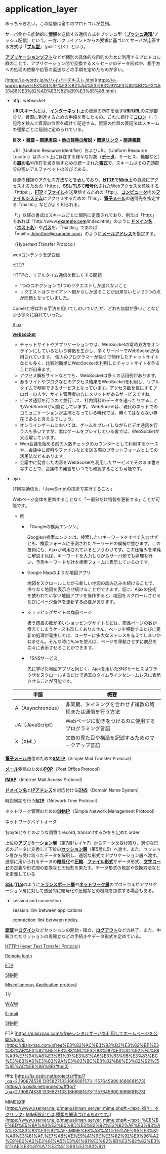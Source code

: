 # application_layer

めっちゃきれい。この階層は全てのプロトコルが並列。

サーバ側から能動的に[**情報**](https://e-words.jp/w/%E6%83%85%E5%A0%B1.html)を送信する通信方式をプッシュ型（[**プッシュ通知**](https://e-words.jp/w/%E3%83%97%E3%83%83%E3%82%B7%E3%83%A5%E9%80%9A%E7%9F%A5.html)/プッシュ配信）という。一方、クライアントからの要求に基づいてサーバが応答する方式は「[**プル型**](https://e-words.jp/w/%E3%83%97%E3%83%AB.html)」（pull：引く）という。

[**アプリケーションソフト**](https://e-words.jp/w/%E3%82%A2%E3%83%97%E3%83%AA%E3%82%B1%E3%83%BC%E3%82%B7%E3%83%A7%E3%83%B3%E3%82%BD%E3%83%95%E3%83%88.html)などが個別の具体的な目的のために利用するプロトコル群のことで、アプリケーション間で交換するメッセージのデータ形式や、相手方への処理の依頼や応答の返送などの手順を定めたものが多い。

[https://e-words.jp/w/ハイパーテキスト.html](https://e-words.jp/w/%E3%83%8F%E3%82%A4%E3%83%91%E3%83%BC%E3%83%86%E3%82%AD%E3%82%B9%E3%83%88.html)

- http, websocket
    
    **URIスキーム**とは、[**インターネット**](https://e-words.jp/w/%E3%82%A4%E3%83%B3%E3%82%BF%E3%83%BC%E3%83%8D%E3%83%83%E3%83%88.html)上の資源の所在を表す[**URI**](https://e-words.jp/w/URI.html)/[**URL**](https://e-words.jp/w/URL.html)の先頭部分で、資源に到達するための手段を表したもの。これに続けて[**コロン**](https://e-words.jp/w/%E3%82%B3%E3%83%AD%E3%83%B3.html)（：）記号を挟んで資源の位置を続けて記述する。資源の位置の表記法はスキームの種類ごとに個別に定められている。
    
    **目次**
    • [**概要**](https://e-words.jp/w/URI%E3%82%B9%E3%82%AD%E3%83%BC%E3%83%A0.html#Summary)
    • [**関連用語**](https://e-words.jp/w/URI%E3%82%B9%E3%82%AD%E3%83%BC%E3%83%A0.html#Related_Terms)
    • [**他の辞典の解説**](https://e-words.jp/w/URI%E3%82%B9%E3%82%AD%E3%83%BC%E3%83%A0.html#Other_Glossary)
    • [**関連リンク**](https://e-words.jp/w/URI%E3%82%B9%E3%82%AD%E3%83%BC%E3%83%A0.html#Related_Links)
    • [**関連書籍**](https://e-words.jp/w/URI%E3%82%B9%E3%82%AD%E3%83%BC%E3%83%A0.html#Related_Books)
    
    URI（Uniform Resource Identifier）およびURL（Uniform Resource Locator）はネット上に存在する様々な対象（[**データ**](https://e-words.jp/w/%E3%83%87%E3%83%BC%E3%82%BF.html)、サービス、機器など）の[**識別名**](https://e-words.jp/w/%E8%AD%98%E5%88%A5%E5%AD%90.html)や所在を書き表すための統一された[**書式**](https://e-words.jp/w/%E6%9B%B8%E5%BC%8F.html)で、スキームはその先頭部分の短いアルファベットの並びである。
    
    資源の種類やアクセス方法などを表しており、[**HTTP**](https://e-words.jp/w/HTTP.html)で[**Web**](https://e-words.jp/w/Web.html)上の資源にアクセスするための「http:」、[**SSL**](https://e-words.jp/w/SSL.html)/[**TLS**](https://e-words.jp/w/TLS.html)で[**暗号化**](https://e-words.jp/w/%E6%9A%97%E5%8F%B7%E5%8C%96.html)されたWebアクセスを意味する「https:」、[**FTP**](https://e-words.jp/w/FTP.html)で[**ファイル**](https://e-words.jp/w/%E3%83%95%E3%82%A1%E3%82%A4%E3%83%AB.html)を送受信するための「ftp:」、[**コンピュータ**](https://e-words.jp/w/%E3%82%B3%E3%83%B3%E3%83%94%E3%83%A5%E3%83%BC%E3%82%BF.html)内の[**ファイルシステム**](https://e-words.jp/w/%E3%83%95%E3%82%A1%E3%82%A4%E3%83%AB%E3%82%B7%E3%82%B9%E3%83%86%E3%83%A0.html)にアクセスするための「file:」、[**電子メール**](https://e-words.jp/w/%E9%9B%BB%E5%AD%90%E3%83%A1%E3%83%BC%E3%83%AB.html)の送信先を指定する「mailto:」などがよく知られる。
    
    「:」以降の書式はスキームごとに個別に定義されており、例えば「http:」であれば「http://www.[**example.com**](https://e-words.jp/w/example.com.html)/index.html」のように[**ドメイン名**](https://e-words.jp/w/%E3%83%89%E3%83%A1%E3%82%A4%E3%83%B3.html#Section_%E3%83%89%E3%83%A1%E3%82%A4%E3%83%B3%E5%90%8D)（[**ホスト名**](https://e-words.jp/w/%E3%83%9B%E3%82%B9%E3%83%88%E5%90%8D.html)）や[**パス**](https://e-words.jp/w/%E3%83%91%E3%82%B9.html)を、「mailto:」であれば「mailto:JohnDoe@example.com」のように[**メールアドレス**](https://e-words.jp/w/%E3%83%A1%E3%83%BC%E3%83%AB%E3%82%A2%E3%83%89%E3%83%AC%E3%82%B9.html)を指定する。
    
    （Hypertext Transfer Protocol）
    
    webコンテンツを送受信
    
    [HTTP](application_layer%20363f29007cce4131815735d86e2d9797/HTTP%20efd18d23837b4861ad6cfbcb58bb8040.md)
    
    HTTPの、リアルタイム通信を難しくする問題
    
    - 1つのコネクションで1つのリクエストしか送れないこと
    - リクエストはクライアント側からしか送ることが出来ないという2つの点が問題となっていました。
    
    Cometと呼ばれる手法を用いてしのいでいたが、どれも無駄が多いことなどから徐々に廃れていった。
    
    [Ajax](application_layer%20363f29007cce4131815735d86e2d9797/Ajax%20ce9891ee499f414eabb80e6032e9e868.md)
    
    [**websocket**](application_layer%20363f29007cce4131815735d86e2d9797/websocket%202435483995d34e0f9f40529f7c4497c2.md)
    
    - チャットサイトやアプリケーションでは、WebSocketの常時双方をオンラインにしているという特徴を生かし、多くサーバーでWebSocketが活用されています。
    個人のプログラマーが独りで制作したチャットサイトなども多く、比較的簡単にWebSocketを利用したチャットサイトを作ることが出来ます。
    - アクセス解析サイトなどでも、WebSocketは多くの活用例があります。
    - あるサイトやブログなどのアクセス結果をWebSocketを利用し、リアルタイムで参照できるサービスとなっています。アクセス数を気にするブロガーの人や、サイト管理者の方にメリットがあるサービスですね。
    - ビデオ通話を行うのと並行して、社内資料のデータを送ったりすることもWebSocketが可能にしています。
    WebSocketは、現代のネットでのコミュニケーションが主流となっている時代では、無くてはならない存在であると言えるでしょう。
    - オンラインゲームにおいては、ゲームをプレイしながらビデオ通話を行う人も多いですが、実はゲームをプレイしている裏では、WebSocketが大活躍しています。
    - Web会議を始める前の人数チェックのカウンターとして利用するケースや、会議中に資料やファイルなどを送る際のプラットフォームとしての活用法などもあります。
    - 会議中に発言した内容をWebSocketを利用したサービスでそのまま書き写すことで、会議中の発言をいつでも確認することも可能です。
- ajax
    
    非同期通信を、「JavaScriptの技術で実行すること」
    
    Webページ全体を更新することなく「一部分だけ情報を更新する」ことが可能です。
    
    - 例
        - 「Googleの検索エンジン」
            
            Googleの検索エンジンは、検索したいキーワードをすべて入力せずとも、検索フォームに予測されたキーワードの候補が並びます。この技術にも、Ajaxが利用されているというわけです。この仕組みを単純に解説すれば、キーワードを入力しながらサーバ側でも処理を行い、予測キーワードだけを検索フォームに表示しているのです。
            
        - Google Mapのような地図アプリ
            
            地図をスクロールしながら新しい地図の読み込みを続けることで、滞りなく地図を表示させ続けることができます。仮に、Ajaxの技術を使われていない地図アプリを操作すると、地図をスクロールさせるたびにページ全体を更新する必要があります。
            
        - ショッピングサイトの商品ページ
            
            扱う商品の数が多いショッピングサイトなどは、商品ページの数が増えてしまうケースも珍しくありません。ページを移動するたびに更新の処理が発生しては、ユーザーに多大なストレスを与えてしまいかねません。そんな時にAjaxを使えば、ページを移動させずに商品を次々に表示させることができます。
            
        - 「SNSサービス」
            
            先に挙げた地図アプリと同じく、Ajaxを用いたSNSサービスはブラウザをスクロールするだけで過去のタイムラインをシームレスに表示させることが可能です。
            
    
    | 単語 | 概要 |
    | --- | --- |
    | A（Asynchronous） | 非同期、タイミングを合わせず複数の処理または通信を行う方法 |
    | JA（JavaScript） | Webページに動きをつけるのに使用するプログラミング言語 |
    | X（XML） | 文章の見た目や構造を記述するためのマークアップ言語 |

[**電子メール**](https://e-words.jp/w/%E9%9B%BB%E5%AD%90%E3%83%A1%E3%83%BC%E3%83%AB.html)送信のための[**SMTP**](https://e-words.jp/w/SMTP.html)（Simple Mail Transfer Protocol）

[**メール**](https://e-words.jp/w/%E9%9B%BB%E5%AD%90%E3%83%A1%E3%83%BC%E3%83%AB.html#Section_%E9%9B%BB%E5%AD%90%E3%83%A1%E3%83%BC%E3%83%AB%E3%81%AE%E6%99%AE%E5%8F%8A%E3%81%A8%E5%BF%9C%E7%94%A8)受信のための[**POP**](https://e-words.jp/w/POP.html)（Post Office Protocol）

[**IMAP**](https://e-words.jp/w/IMAP.html)（Internet Mail Access Protocol）

[**ドメイン名**](https://e-words.jp/w/%E3%83%89%E3%83%A1%E3%82%A4%E3%83%B3.html#Section_%E3%83%89%E3%83%A1%E3%82%A4%E3%83%B3%E5%90%8D)と[**IPアドレス**](https://e-words.jp/w/IP%E3%82%A2%E3%83%89%E3%83%AC%E3%82%B9.html)を対応付ける[**DNS**](https://e-words.jp/w/DNS.html)（Domain Name System）

時刻同期を行う[**NTP**](https://e-words.jp/w/NTP.html)（Network Time Protocol）

ネットワーク管理のための[**SNMP**](https://e-words.jp/w/SNMP.html)（Simple Network Management Protocol）

ネットワークバイトオーダ

各byteとをどのような順番でrecord, transmitするかをを定めたorder

上位の[**アプリケーション層**](https://e-words.jp/w/%E3%82%A2%E3%83%97%E3%83%AA%E3%82%B1%E3%83%BC%E3%82%B7%E3%83%A7%E3%83%B3%E5%B1%A4.html)（第7層/レイヤ7）からデータを受け取り、適切な形式のデータに変換して下位の[**セッション層**](https://e-words.jp/w/%E3%82%BB%E3%83%83%E3%82%B7%E3%83%A7%E3%83%B3%E5%B1%A4.html)（第5層/L5）へ渡す。また、セッション層から受け取ったデータを解釈し、適切な形式でアプリケーション層へ渡す。通信に用いられるデータの[**暗号化**](https://e-words.jp/w/%E6%9A%97%E5%8F%B7%E5%8C%96.html)や[**圧縮**](https://e-words.jp/w/%E3%83%87%E3%83%BC%E3%82%BF%E5%9C%A7%E7%B8%AE.html#Section_%E5%8F%AF%E9%80%86%E5%9C%A7%E7%B8%AE%E3%81%A8%E9%9D%9E%E5%8F%AF%E9%80%86%E5%9C%A7%E7%B8%AE)、[**ファイル形式**](https://e-words.jp/w/%E3%83%95%E3%82%A1%E3%82%A4%E3%83%AB%E5%BD%A2%E5%BC%8F.html)やデータ形式、[**文字コード**](https://e-words.jp/w/%E6%96%87%E5%AD%97%E3%82%B3%E3%83%BC%E3%83%89.html)の定義や形式間の変換などの役割を果たす。データ形式の規定や変換方法などを定義している

[**SSL**](https://e-words.jp/w/SSL.html)/[**TLS**](https://e-words.jp/w/TLS.html)のように[**トランスポート層**](https://e-words.jp/w/%E3%83%88%E3%83%A9%E3%83%B3%E3%82%B9%E3%83%9D%E3%83%BC%E3%83%88%E5%B1%A4.html)や[**ネットワーク層**](https://e-words.jp/w/%E3%83%8D%E3%83%83%E3%83%88%E3%83%AF%E3%83%BC%E3%82%AF%E5%B1%A4.html)のプロトコルがアプリケーション層に対して透過的に暗号化や圧縮などの機能を提供する場合もある。

- session and connection
    
    session: link between applications
    
    connection: link between nodes.
    

[**認証**](https://e-words.jp/w/%E8%AA%8D%E8%A8%BC.html)や[**ログイン**](https://e-words.jp/w/%E3%83%AD%E3%82%B0%E3%82%A4%E3%83%B3.html)などセッションの開始・確立、[**ログアウト**](https://e-words.jp/w/%E3%83%AD%E3%82%B0%E3%82%A2%E3%82%A6%E3%83%88.html)などの終了、また、中断されたセッションの再確立などの手続きやデータ形式を定めている。

[HTTP (Hyper Text Transfer Protocol)](application_layer%20363f29007cce4131815735d86e2d9797/HTTP%20(Hyper%20Text%20Transfer%20Protocol)%2060e7f2630b654450b0954396ea0efc73.md)

[Remote login](application_layer%20363f29007cce4131815735d86e2d9797/Remote%20login%201218107b58a84bb4ad4ff85674b5f256.md)

[FTP](application_layer%20363f29007cce4131815735d86e2d9797/FTP%20b2b2e9b3af844d98abc2a76108ed672f.md)

[SNMP](application_layer%20363f29007cce4131815735d86e2d9797/SNMP%20671df3ae57e14206a8c1eb91bb5bf750.md)

[Miscellaneous Application protocol](application_layer%20363f29007cce4131815735d86e2d9797/Miscellaneous%20Application%20protocol%202a58b064b21b4d249de78506920e053b.md)

TV

[WWW ](application_layer%20363f29007cce4131815735d86e2d9797/WWW%20d4e7c14a2f8d46d8926390c631249055.md)

[E-mail](application_layer%20363f29007cce4131815735d86e2d9797/E-mail%2072986e00b5464ef08241f94362bc93da.md)

[SNMP](application_layer%20363f29007cce4131815735d86e2d9797/SNMP%20816b19dcc805448eb9b54ae100e01c82.md)

FTP
[https://dianxnao.com/xfreeレンタルサーバを利用してホームページを公開/#toc3](https://dianxnao.com/xfree%E3%83%AC%E3%83%B3%E3%82%BF%E3%83%AB%E3%82%B5%E3%83%BC%E3%83%90%E3%82%92%E5%88%A9%E7%94%A8%E3%81%97%E3%81%A6%E3%83%9B%E3%83%BC%E3%83%A0%E3%83%9A%E3%83%BC%E3%82%B8%E3%82%92%E5%85%AC%E9%96%8B/#toc3)

ffftp
[https://ja.osdn.net/projects/ffftp/?_ga=2.190874538.1205827133.1666681573-1157645990.1666681573](https://ja.osdn.net/projects/ffftp/?_ga=2.190874538.1205827133.1666681573-1157645990.1666681573)

MIME設定
[https://www.xserver.ne.jp/manual/man_server_mime.php#:~:text=追加」をクリック-,MIME設定とは,種類を関連づけるものです。](https://www.xserver.ne.jp/manual/man_server_mime.php#:~:text=%E8%BF%BD%E5%8A%A0%E3%80%8D%E3%82%92%E3%82%AF%E3%83%AA%E3%83%83%E3%82%AF-,MIME%E8%A8%AD%E5%AE%9A%E3%81%A8%E3%81%AF,%E7%A8%AE%E9%A1%9E%E3%82%92%E9%96%A2%E9%80%A3%E3%81%A5%E3%81%91%E3%82%8B%E3%82%82%E3%81%AE%E3%81%A7%E3%81%99%E3%80%82)